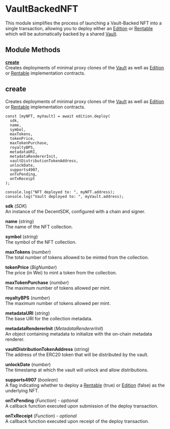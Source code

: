 # VaultBackedNFT

This module simplifies the process of launching a Vault-Backed NFT into a single transaction, allowing you to deploy either an [Edition](Edition.md) or [Rentable](Rentable.md) which will be automatically backed by a shared [Vault](Vault.md).

## Module Methods

[**create**](#create)  
Creates deployments of minimal proxy clones of the [Vault](Vault.md) as well as [Edition](Edition.md) or [Rentable](Rentable.md) implementation contracts.

## create

Creates deployments of minimal proxy clones of the [Vault](Vault.md) as well as [Edition](Edition.md) or [Rentable](Rentable.md) implementation contracts.

```
const [myNFT, myVault] = await edition.deploy(
  sdk,
  name,
  symbol,
  maxTokens,
  tokenPrice,
  maxTokenPurchase,
  royaltyBPS,
  metadataURI,
  metadataRendererInit,
  vaultDistributionTokenAddress,
  unlockDate,
  supports4907,
  onTxPending,
  onTxReceipt
);

console.log("NFT deployed to: ", myNFT.address);
console.log("Vault deployed to: ", myVault.address);
```

**sdk** (*SDK*)  
An instance of the DecentSDK, configured with a chain and signer.

**name** (*string*)  
The name of the NFT collection.

**symbol** (*string*)  
The symbol of the NFT collection.

**maxTokens** (*number*)  
The total number of tokens allowed to be minted from the collection.

**tokenPrice** (*BigNumber*)  
The price (in Wei) to mint a token from the collection.

**maxTokenPurchase** (*number*)  
The maximum number of tokens allowed per mint.

**royaltyBPS** (*number*)  
The maximum number of tokens allowed per mint.

**metadataURI** (*string*)  
The base URI for the collection metadata.

**metadataRendererInit** (*MetadataRendererInit*)  
An object containing metadata to initialize with the on-chain metadata renderer.

**vaultDistributionTokenAddress** (string)  
The address of the ERC20 token that will be distributed by the vault.

**unlockDate** (*number*)  
The timestamp at which the vault will unlock and allow distributions.

**supports4907** (*boolean*)  
A flag indicating whether to deploy a [Rentable](Rentable.md) (true) or [Edition](Edition.md) (false) as the underlying NFT.

**onTxPending** (*Function*) - *optional*  
A callback function executed upon submission of the deploy transaction.

**onTxReceipt** (*Function*) - *optional*  
A callback function executed upon receipt of the deploy transaction.
